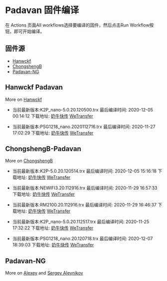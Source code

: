 # Padavan 固件编译
在 Actions 页面All workflows选择要编译的固件，然后点击Run Workflow按钮，即可开始编译。
## 固件源

- [Hanwckf](#Hanwckf-Padavan)
- [ChongshengB](#ChongshengB-Padavan)
- [Padavan-NG](#Padavan-NG)

## Hanwckf Padavan
More on [Hanwckf](https://github.com/hanwckf/rt-n56u/)

* 当前最新版本:K2P_nano-5.0.20.120500.trx  最后编译时间: 2020-12-05 00:14:12  下载地址: [奶牛快传](https://cowtransfer.com/s/b6630933070f4c)  [WeTransfer](https://we.tl/t-rMu0UBfgN8)

* 当前最新版本:PSG1218_nano.2020112716.trx  最后编译时间: 2020-11-27 17:02:29  下载地址: [奶牛快传](https://cowtransfer.com/s/430f7442bb0a40)  [WeTransfer](https://we.tl/t-eLeVumt0lP)


















## ChongshengB-Padavan
More on [ChongshengB](https://github.com/chongshengB/rt-n56u)



* 当前最新版本:K2P-5.0.20.120514.trx  最后编译时间: 2020-12-05 15:16:18  下载地址: [奶牛快传](https://cowtransfer.com/s/d1d9d0e24d2140)  [WeTransfer](https://we.tl/t-B7PViVPxWA)

* 当前最新版本:NEWIFI3.20.112916.trx  最后编译时间: 2020-11-29 16:57:33  下载地址: [奶牛快传](https://cowtransfer.com/s/c02497020b1e4a)  [WeTransfer](https://we.tl/t-R6kNofQG24)

* 当前最新版本:RM2100.20.112916.trx  最后编译时间: 2020-11-29 16:46:37  下载地址: [奶牛快传](https://cowtransfer.com/s/4e9e51182b9241)  [WeTransfer](https://we.tl/t-2t9czWyf8Q)

* 当前最新版本:K2P_nano-5.0.20.112517.trx  最后编译时间: 2020-11-25 17:32:22  下载地址: [奶牛快传](https://cowtransfer.com/s/4c9b5eec138d45)  [WeTransfer](https://we.tl/t-FQvyJVhfQP)

* 当前最新版本:PSG1218_nano.20.120718.trx  最后编译时间: 2020-12-07 18:39:03  下载地址: [奶牛快传](https://cowtransfer.com/s/644104d175f94a)  [WeTransfer](https://we.tl/t-NA2dJP3BpZ)













## Padavan-NG
More on [Alexey](https://gitlab.com/dm38/padavan-ng) and [Sergey Aleynikov](https://github.com/dur-randir/padavan-ng)
